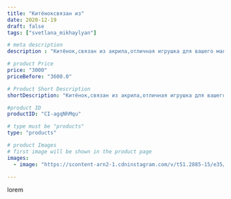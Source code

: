 ```yaml
---
title: "Китёноксвязан из"
date: 2020-12-19
draft: false
tags: ["svetlana_mikhaylyan"]

# meta description
description : "Китёнок,связан из акрила,отличная игрушка для вашего малыша"

# product Price
price: "3000"
priceBefore: "3600.0"

# Product Short Description
shortDescription: "Китёнок,связан из акрила,отличная игрушка для вашего малыша"

#product ID
productID: "CI-agqNhMqu"

# type must be "products"
type: "products"

# product Images
# first image will be shown in the product page
images:
  - image: "https://scontent-arn2-1.cdninstagram.com/v/t51.2885-15/e35/131888774_107040854626606_8629009662625572316_n.jpg?se=7&tp=1&_nc_ht=scontent-arn2-1.cdninstagram.com&_nc_cat=110&_nc_ohc=dpPMK-Syr7EAX_fIF-s&oh=4fd7f59df66f2be1116ee6c0f61a129e&oe=60738897&ig_cache_key=MjQ2NzUyNjIzOTQwMjExNzgwNg%3D%3D.2"

---
```

lorem
